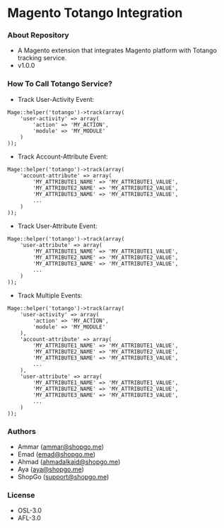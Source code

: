 # Magento Totango Integration #

### About Repository ###

* A Magento extension that integrates Magento platform with Totango tracking service.
* v1.0.0

### How To Call Totango Service? ###

* Track User-Activity Event:
```
Mage::helper('totango')->track(array(
    'user-activity' => array(
        'action' => 'MY_ACTION',
        'module' => 'MY_MODULE'
    )
));
```
* Track Account-Attribute Event:
```
Mage::helper('totango')->track(array(
    'account-attribute' => array(
        'MY_ATTRIBUTE1_NAME' => 'MY_ATTRIBUTE1_VALUE',
        'MY_ATTRIBUTE2_NAME' => 'MY_ATTRIBUTE2_VALUE',
        'MY_ATTRIBUTE3_NAME' => 'MY_ATTRIBUTE3_VALUE',
        ...
    )
));
```
* Track User-Attribute Event:
```
Mage::helper('totango')->track(array(
    'user-attribute' => array(
        'MY_ATTRIBUTE1_NAME' => 'MY_ATTRIBUTE1_VALUE',
        'MY_ATTRIBUTE2_NAME' => 'MY_ATTRIBUTE2_VALUE',
        'MY_ATTRIBUTE3_NAME' => 'MY_ATTRIBUTE3_VALUE',
        ...
    )
));
```

* Track Multiple Events:
```
Mage::helper('totango')->track(array(
    'user-activity' => array(
        'action' => 'MY_ACTION',
        'module' => 'MY_MODULE'
    ),
    'account-attribute' => array(
        'MY_ATTRIBUTE1_NAME' => 'MY_ATTRIBUTE1_VALUE',
        'MY_ATTRIBUTE2_NAME' => 'MY_ATTRIBUTE2_VALUE',
        'MY_ATTRIBUTE3_NAME' => 'MY_ATTRIBUTE3_VALUE',
        ...
    ),
    'user-attribute' => array(
        'MY_ATTRIBUTE1_NAME' => 'MY_ATTRIBUTE1_VALUE',
        'MY_ATTRIBUTE2_NAME' => 'MY_ATTRIBUTE2_VALUE',
        'MY_ATTRIBUTE3_NAME' => 'MY_ATTRIBUTE3_VALUE',
        ...
    )
));
```

### Authors ###

* Ammar (<ammar@shopgo.me>)
* Emad (<emad@shopgo.me>)
* Ahmad (<ahmadalkaid@shopgo.me>)
* Aya (<aya@shopgo.me>)
* ShopGo (support@shopgo.me)

### License ###

* OSL-3.0
* AFL-3.0
